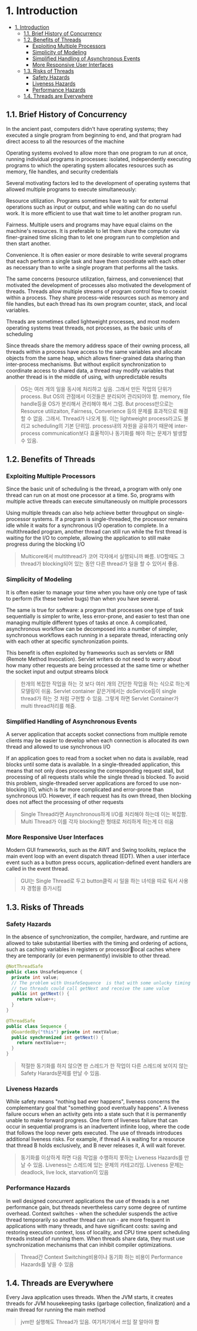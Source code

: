# 1. Introduction

- [1. Introduction](#1-introduction)
  - [1.1. Brief History of Concurrency](#11-brief-history-of-concurrency)
  - [1.2. Benefits of Threads](#12-benefits-of-threads)
    - [Exploiting Multiple Processors](#exploiting-multiple-processors)
    - [Simplicity of Modeling](#simplicity-of-modeling)
    - [Simplified Handling of Asynchronous Events](#simplified-handling-of-asynchronous-events)
    - [More Responsive User Interfaces](#more-responsive-user-interfaces)
  - [1.3. Risks of Threads](#13-risks-of-threads)
    - [Safety Hazards](#safety-hazards)
    - [Liveness Hazards](#liveness-hazards)
    - [Performance Hazards](#performance-hazards)
  - [1.4. Threads are Everywhere](#14-threads-are-everywhere)

## 1.1. Brief History of Concurrency

In the ancient past, computers didn't have operating systems; they executed a single program from beginning to end, and that program had direct access to all the resources of the machine

Operating systems evolved to allow more than one program to run at once, running individual programs in processes: isolated, independently executing programs to which the operating system allocates resources such as memory, file handles, and security credentials

Several motivating factors led to the development of operating systems that allowed multiple programs to execute simultaneously:

Resource utilization. Programs sometimes have to wait for external operations such as input or output, and while waiting can do no useful work. It is more efficient to use that wait time to let another program run.

Fairness. Multiple users and programs may have equal claims on the machine's resources. It is preferable to let them share the computer via finer-grained time slicing than to let one program run to completion and then start another.

Convenience. It is often easier or more desirable to write several programs that each perform a single task and have them coordinate with each other as necessary than to write a single program that performs all the tasks.

The same concerns (resource utilization, fairness, and convenience) that motivated the development of processes also motivated the development of threads. Threads allow multiple streams of program control flow to coexist within a process. They share process-wide resources such as memory and file handles, but each thread has its own program counter, stack, and local variables.

Threads are sometimes called lightweight processes, and most modern operating systems treat threads, not processes, as the basic units of scheduling

Since threads share the memory address space of their owning process, all threads within a process have access to the same variables and allocate objects from the same heap, which allows finer-grained data sharing than inter-process mechanisms. But without explicit synchronization to coordinate access to shared data, a thread may modify variables that another thread is in the middle of using, with unpredictable results

> OS는 여러 개의 일을 동시에 처리하고 싶음. 그래서 만든 작업의 단위가 process. But OS의 관점에서 이것들은 분리되어 관리되어야 함. memory, file handle등을 OS가 분리해서 관리해야 해서 그럼. But process만으로는 Resource utilizaiton, Fairness, Converience 등의 문제를 효과적으로 해결할 수 없음. 그래서. Thread가 나오게 됨. 이는 lightweight process라고도 불리고 scheduling의 기본 단위임. process내의 자원을 공유하기 때문에 inter-process communication보다 효율적이나 동기화를 해야 하는 문제가 발생할 수 있음.

## 1.2. Benefits of Threads

### Exploiting Multiple Processors

Since the basic unit of scheduling is the thread, a program with only one thread can run on at most one processor at a time. So, programs with multiple active threads can execute simultaneously on multiple processors

Using multiple threads can also help achieve better throughput on single-processor systems. If a program is single-threaded, the processor remains idle while it waits for a synchronous I/O operation to complete. In a multithreaded program, another thread can still run while the first thread is waiting for the I/O to complete, allowing the application to still make progress during the blocking I/O

> Multicore에서 multithread가 코어 각자에서 실행되니까 빠름. I/O할때도 그 thread가 blocking되어 있는 동안 다른 thread가 일을 할 수 있어서 좋음.

### Simplicity of Modeling

It is often easier to manage your time when you have only one type of task to perform (fix these twelve bugs) than when you have several.

The same is true for software: a program that processes one type of task sequentially is simpler to write, less error-prone, and easier to test than one managing multiple different types of tasks at once. A complicated, asynchronous workflow can be decomposed into a number of simpler, synchronous workflows each running in a separate thread, interacting only with each other at specific synchronization points.

This benefit is often exploited by frameworks such as servlets or RMI (Remote Method Invocation). Servlet writers do not need to worry about how many other requests are being processed at the same time or whether the socket input and output streams block

> 한개의 복잡한 작업을 하는 것 보다 여러 개의 간단한 작업을 하는 식으로 하는게 모델링이 쉬움. Servlet container 같은거에서는 doService등이 single thread가 하는 것 처럼 구현할 수 있음. 그렇게 하면 Servlet Container가 multi thread처리를 해줌.

### Simplified Handling of Asynchronous Events

A server application that accepts socket connections from multiple remote clients may be easier to develop when each connection is allocated its own thread and allowed to use synchronous I/O

If an application goes to read from a socket when no data is available, read blocks until some data is available. In a single-threaded application, this means that not only does processing the corresponding request stall, but processing of all requests stalls while the single thread is blocked. To avoid this problem, single-threaded server applications are forced to use non-blocking I/O, which is far more complicated and error-prone than synchronous I/O. However, if each request has its own thread, then blocking does not affect the processing of other requests

> Single Thread라면 Asynchronous하게 I/O를 처리해야 하는데 이는 복잡함. Multi Thread가 이를 각자 blocking한 형태로 처리하게 하는게 더 쉬움

### More Responsive User Interfaces

Modern GUI frameworks, such as the AWT and Swing toolkits, replace the main event loop with an event dispatch thread (EDT). When a user interface event such as a button press occurs, application-defined event handlers are called in the event thread.

> GUI는 Single Thread로 두고 button클릭 시 일을 하는 녀석을 따로 둬서 사용자 경험을 증가시킴

## 1.3. Risks of Threads

### Safety Hazards

In the absence of synchronization, the compiler, hardware, and runtime are allowed to take substantial liberties with the timing and ordering of actions, such as caching variables in registers or processor􀍲local caches where they are temporarily (or even permanently) invisible to other thread.

```java
@NotThreadSafe
public class UnsafeSequence {
  private int value;
  // The problem with UnsafeSequence  is that with some unlucky timing
  // two threads could call getNext and receive the same value
  public int getNext() {
    return value++;
  }
}

@ThreadSafe
public class Sequence {
  @GuardedBy("this") private int nextValue;
  public synchronized int getNext() {
    return nextValue++;
  }
}
```

> 적절한 동기화를 하지 않으면 한 스레드가 한 작업이 다른 스레드에 보이지 않는 Safety Harards문제를 만날 수 있음.

### Liveness Hazards

While safety means "nothing bad ever happens", liveness concerns the complementary goal that "something good eventually happens". A liveness failure occurs when an activity gets into a state such that it is permanently unable to make forward progress. One form of liveness failure that can occur in sequential programs is an inadvertent infinite loop, where the code that follows the loop never gets executed. The use of threads introduces additional liveness risks. For example, if thread A is waiting for a resource that thread B holds exclusively, and B never releases it, A will wait forever.

> 동기화를 이상하게 하면 다음 작업을 수행하지 못하는 Liveness Hazards를 만날 수 있음. Liveness는 스레드에 있는 문제의 카테고리임. Liveness 문제는 deadlock, live lock, starvation이 있음

### Performance Hazards

In well designed concurrent applications the use of threads is a net performance gain, but threads nevertheless carry some degree of runtime overhead. Context switches - when the scheduler suspends the active thread temporarily so another thread can run - are more frequent in applications with many threads, and have significant costs: saving and restoring execution context, loss of locality, and CPU time spent scheduling threads instead of running them. When threads share data, they must use synchronization mechanisms that can inhibit compiler optimizations.

> Thread간 Context Switching비용이나 동기화 하는 비용이 Performance Hazards를 낳을 수 있음

## 1.4. Threads are Everywhere

Every Java application uses threads. When the JVM starts, it creates threads for JVM housekeeping tasks (garbage collection, finalization) and a main thread for running the main method

> jvm만 실행해도 Thread가 있음. 여기저기에서 쓰임 잘 알아야 함
